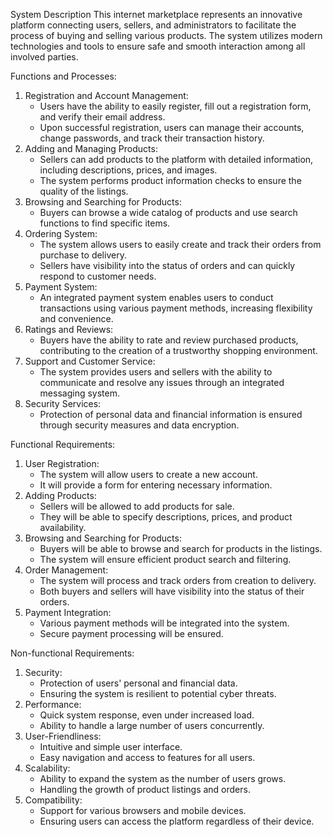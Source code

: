 System Description
This internet marketplace represents an innovative platform connecting users, sellers, and administrators to facilitate the process of buying and selling various products. The system utilizes modern technologies and tools to ensure safe and smooth interaction among all involved parties.

Functions and Processes:
1. Registration and Account Management:
   - Users have the ability to easily register, fill out a registration form, and verify their email address.
   - Upon successful registration, users can manage their accounts, change passwords, and track their transaction history.
2. Adding and Managing Products:
   - Sellers can add products to the platform with detailed information, including descriptions, prices, and images.
   - The system performs product information checks to ensure the quality of the listings.
3. Browsing and Searching for Products:
   - Buyers can browse a wide catalog of products and use search functions to find specific items.
4. Ordering System:
   - The system allows users to easily create and track their orders from purchase to delivery.
   - Sellers have visibility into the status of orders and can quickly respond to customer needs.
5. Payment System:
   - An integrated payment system enables users to conduct transactions using various payment methods, increasing flexibility and convenience.
6. Ratings and Reviews:
   - Buyers have the ability to rate and review purchased products, contributing to the creation of a trustworthy shopping environment.
7. Support and Customer Service:
   - The system provides users and sellers with the ability to communicate and resolve any issues through an integrated messaging system.
8. Security Services:
   - Protection of personal data and financial information is ensured through security measures and data encryption.

Functional Requirements:
1. User Registration:
   - The system will allow users to create a new account.
   - It will provide a form for entering necessary information.
2. Adding Products:
   - Sellers will be allowed to add products for sale.
   - They will be able to specify descriptions, prices, and product availability.
3. Browsing and Searching for Products:
   - Buyers will be able to browse and search for products in the listings.
   - The system will ensure efficient product search and filtering.
4. Order Management:
   - The system will process and track orders from creation to delivery.
   - Both buyers and sellers will have visibility into the status of their orders.
5. Payment Integration:
   - Various payment methods will be integrated into the system.
   - Secure payment processing will be ensured.

Non-functional Requirements:
1. Security:
   - Protection of users' personal and financial data.
   - Ensuring the system is resilient to potential cyber threats.
2. Performance:
   - Quick system response, even under increased load.
   - Ability to handle a large number of users concurrently.
3. User-Friendliness:
   - Intuitive and simple user interface.
   - Easy navigation and access to features for all users.
4. Scalability:
   - Ability to expand the system as the number of users grows.
   - Handling the growth of product listings and orders.
5. Compatibility:
   - Support for various browsers and mobile devices.
   - Ensuring users can access the platform regardless of their device.

